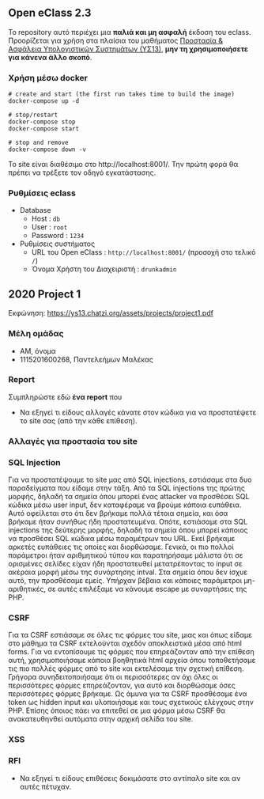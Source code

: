 ## Open eClass 2.3

Το repository αυτό περιέχει μια __παλιά και μη ασφαλή__ έκδοση του eclass.
Προορίζεται για χρήση στα πλαίσια του μαθήματος
[Προστασία & Ασφάλεια Υπολογιστικών Συστημάτων (ΥΣ13)](https://ys13.chatzi.org/), __μην τη
χρησιμοποιήσετε για κάνενα άλλο σκοπό__.


### Χρήση μέσω docker
```
# create and start (the first run takes time to build the image)
docker-compose up -d

# stop/restart
docker-compose stop
docker-compose start

# stop and remove
docker-compose down -v
```

To site είναι διαθέσιμο στο http://localhost:8001/. Την πρώτη φορά θα πρέπει να τρέξετε τον οδηγό εγκατάστασης.


### Ρυθμίσεις eclass

- Database
  - Host : `db`
  - User : `root`
  - Password : `1234`
- Ρυθμίσεις συστήματος
  - URL του Open eClass : `http://localhost:8001/` (προσοχή στο τελικό `/`)
  - Όνομα Χρήστη του Διαχειριστή : `drunkadmin`


## 2020 Project 1

Εκφώνηση: https://ys13.chatzi.org/assets/projects/project1.pdf


### Μέλη ομάδας

- ΑΜ, όνομα
- 1115201600268, Παντελεήμων Μαλέκας

### Report

Συμπληρώστε εδώ __ένα report__ που
- Να εξηγεί τι είδους αλλαγές κάνατε στον κώδικα για να προστατέψετε το site σας (από την κάθε επίθεση).

### Αλλαγές για προστασία του site

  ### SQL Injection
  Για να προστατέψουμε το site μας από SQL injections, εστιάσαμε στα δυο παραδείγματα που είδαμε στην τάξη. Από τα SQL injections της πρώτης μορφής, δηλαδή τα σημεία όπου μπορεί ένας attacker να προσθέσει SQL κώδικα μέσω user input, δεν καταφέραμε να βρούμε κάποια ευπάθεια. Αυτό οφείλεται στο ότι δεν βρήκαμε πολλά τέτοια σημεία, και όσα βρήκαμε ήταν συνήθως ήδη προστατευμένα. Οπότε, εστιάσαμε στα SQL injections της δεύτερης μορφής, δηλαδή τα σημεία όπου μπορεί κάποιος να προσθέσει SQL κώδικα μέσω παραμέτρων του URL. Εκεί βρήκαμε αρκετές ευπάθειες τις οποίες και διορθώσαμε. Γενικά, οι πιο πολλοί παράμετροι ήταν αριθμητικού τύπου και παρατηρήσαμε μάλιστα ότι σε ορισμένες σελίδες είχαν ήδη προστατευθεί μετατρέποντας το input σε ακέραια μορφή μέσω της συνάρτησης intval. Στα σημεία όπου δεν ίσχυε αυτό, την προσθέσαμε εμείς. Υπήρχαν βέβαια και κάποιες παράμετροι μη-αριθητικές, σε αυτές επιλέξαμε να κάνουμε escape με συναρτήσεις της PHP.

  ### CSRF
  Για τα CSRF εστιάσαμε σε όλες τις φόρμες του site, μιας και όπως είδαμε στο μάθημα τα CSRF εκτελούνται σχεδόν αποκλειστικά μέσα από html forms. Για να εντοπίσουμε τις φόρμες που επηρεάζονταν από την επίθεση αυτή, χρησιμοποιήσαμε κάποια βοηθητικά html αρχεία όπου τοποθετήσαμε τις πιο πολλές φόρμες από το site και εκτελέσαμε την σχετική επίθεση. Γρήγορα συνηδειτοποιήσαμε ότι οι περισσότερες αν όχι όλες οι περισσότερες φόρμες επηρεάζονταν, για αυτό και διορθώσαμε όσες περισσότερες φόρμες βρήκαμε. Ως άμυνα για τα CSRF προσθέσαμε ένα token ως hidden input και υλοποιήσαμε και τους σχετικούς ελέγχους στην PHP. Επίσης όποιος πάει να επιτεθεί σε μια φόρμα μέσω CSRF θα ανακατευθηνθεί αυτόματα στην αρχική σελίδα του site.
  
  ### XSS
  
  
  ### RFI

- Να εξηγεί τι είδους επιθέσεις δοκιμάσατε στο αντίπαλο site και αν αυτές πέτυχαν.
